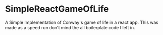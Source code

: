 # SimpleReactGameOfLife
A Simple Implementation of Conway's game of life in a react app.
This was made as a speed run don't mind the all boilerplate code I left in.
